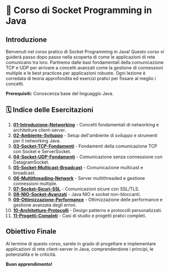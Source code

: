 # 🚀 Corso di Socket Programming in Java

## Introduzione
Benvenuti nel corso pratico di Socket Programming in Java! Questo corso vi guiderà passo dopo passo nella scoperta di come le applicazioni di rete comunicano tra loro. Partiremo dalle basi fondamentali della comunicazione TCP e UDP per arrivare a concetti avanzati come la gestione di connessioni multiple e le best practices per applicazioni robuste. Ogni lezione è corredata di teoria approfondita ed esercizi pratici per fissare al meglio i concetti.

**Prerequisiti:** Conoscenza base del linguaggio Java.

## 🗓️ Indice delle Esercitazioni

1.  **[01-Introduzione-Networking](./01-Introduzione-Networking/README.md)** - Concetti fondamentali di networking e architetture client-server.
2.  **[02-Ambiente-Sviluppo](./02-Ambiente-Sviluppo/README.md)** - Setup dell'ambiente di sviluppo e strumenti per il networking Java.
3.  **[03-Socket-TCP-Fondamenti](./03-Socket-TCP-Fondamenti/README.md)** - Fondamenti della comunicazione TCP con Socket e ServerSocket.
4.  **[04-Socket-UDP-Fondamenti](./04-Socket-UDP-Fondamenti/README.md)** - Comunicazione senza connessione con DatagramSocket.
5.  **[05-Socket-Multicast-Broadcast](./05-Socket-Multicast-Broadcast/README.md)** - Comunicazione multicast e broadcast.
6.  **[06-Multithreading-Network](./06-Multithreading-Network/README.md)** - Server multithreaded e gestione connessioni multiple.
7.  **[07-Socket-Sicuri-SSL](./07-Socket-Sicuri-SSL/README.md)** - Comunicazioni sicure con SSL/TLS.
8.  **[08-NIO-Socket-Avanzati](./08-NIO-Socket-Avanzati/README.md)** - Java NIO e socket non-bloccanti.
9.  **[09-Ottimizzazione-Performance](./09-Ottimizzazione-Performance/README.md)** - Ottimizzazione delle performance e gestione avanzata degli errori.
10. **[10-Architetture-Protocolli](./10-Architetture-Protocolli/README.md)** - Design patterns e protocolli personalizzati.
11. **[11-Progetti-Completi](./11-Progetti-Completi/README.md)** - Casi di studio e progetti pratici completi.

## Obiettivo Finale
Al termine di questo corso, sarete in grado di progettare e implementare applicazioni di rete client-server in Java, comprendendone i principi, le potenzialità e le criticità.

**Buon apprendimento!**
